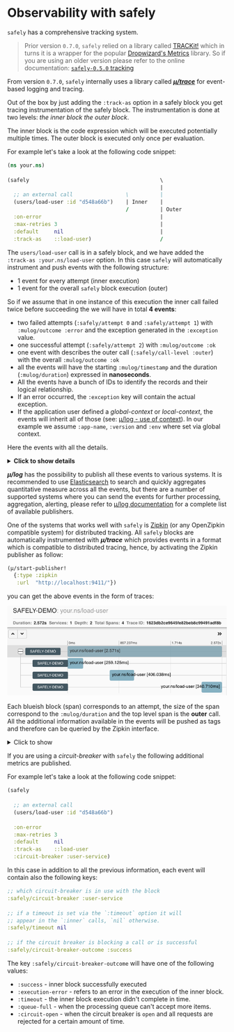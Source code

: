 # Observability with safely

`safely` has a comprehensive tracking system.

> Prior version `0.7.0`, `safely` relied on a library called
> [TRACKit!](https://github.com/samsara/trackit) which in turns it is a
> wrapper for the popular [Dropwizard's
> Metrics](https://github.com/dropwizard/metrics) library.  So if you
> are using an older version please refer to the online documentation:
> [`safely-0.5.0` tracking](https://cljdoc.org/d/com.brunobonacci/safely/0.5.0/doc/safely-tracking-)


From version `0.7.0`, `safely` internally uses a library called
[***μ/trace***](https://github.com/BrunoBonacci/mulog) for event-based
logging and tracing.

Out of the box by just adding the `:track-as` option in a safely block
you get tracing instrumentation of the safely block.  The
instrumentation is done at two levels: *the inner block the outer
block*.

The inner block is the code expression which will be executed
potentially multiple times. The outer block is executed only
once per evaluation.


For example let's take a look at the following code snippet:

``` clojure
(ns your.ns)

(safely                                          \
                                                 |
  ;; an external call                 \          |
  (users/load-user :id "d548a66b")    | Inner    |
                                      /          | Outer
  :on-error                                      |
  :max-retries 3                                 |
  :default     nil                               |
  :track-as    ::load-user)                      /
```

The `users/load-user` call is in a safely block, and we have added the
`:track-as :your.ns/load-user` option. In this case `safely` will
automatically instrument and push events with the following structure:

  * 1 event for every attempt (inner execution)
  * 1 event for the overall `safely` block execution (outer)

So if we assume that in one instance of this execution the inner call
failed twice before succeeding the we will have in total **4 events**:

  * two failed attempts (`:safely/attempt 0` and `:safely/attempt 1`)
    with `:mulog/outcome :error` and the exception generated in the
    `:exception` value.
  * one successful attempt (`:safely/attempt 2`) with `:mulog/outcome :ok`
  * one event with describes the outer call (`:safely/call-level :outer`)
    with the overall `:mulog/outcome :ok`
  * all the events will have the starting `:mulog/timestamp` and the duration
  (`:mulog/duration`) expressed in **nanoseconds**.
  * All the events have a bunch of IDs to identify the records and
    their logical relationship.
  * If an error occurred, the `:exception` key will contain the actual exception.
  * If the application user defined a *global-context* or
    *local-context*, the events will inherit all of those (see:
    [μ/log - use of context](https://github.com/BrunoBonacci/mulog#use-of-context)).
    In our example we assume `:app-name`, `:version` and `:env` where
    set via global context.

Here the events with all the details.

<details>
  <summary><strong>Click to show details</strong></summary>

``` clojure
{:mulog/event-name :your.ns/load-user,
 :mulog/timestamp 1595529674636,
 :mulog/trace-id #mulog/flake "4XEQAD_Z_W2zwXpyCPOMnVtsDBXvzzt5",
 :mulog/root-trace #mulog/flake "4XEQAD_ZMyVfusmOHGfUXwny4aKKuSSV",
 :mulog/parent-trace #mulog/flake "4XEQAD_ZMyVfusmOHGfUXwny4aKKuSSV",
 :mulog/duration 259125129,
 :mulog/namespace "your.ns",
 :mulog/outcome :error,
 :app-name "safely-demo",
 :env "local",
 :exception #error {
   :cause "Connection timeout!"
   :data {:cause :timeout}
   :via
   [{:type clojure.lang.ExceptionInfo
     :message "Connection timeout!"
     :data {:cause :timeout}
     :at [clojure.core$ex_info invokeStatic "core.clj" 4617]}]
   :trace
   [[..full stack trace..]
    [...] ;; stack omitted for brevity
    [clojure.lang.AFn run "AFn.java" 22]
    [java.lang.Thread run "Thread.java" 832]]},
 :version "1.2.3",
 :safely/attempt 0,
 :safely/call-level :inner,
 :safely/call-site "your.ns[l:2264, c:5]",
 :safely/call-type :direct,
 :safely/max-retries 3}

{:mulog/event-name :your.ns/load-user,
 :mulog/timestamp 1595529675338,
 :mulog/trace-id #mulog/flake "4XEQAGBpt66OLi5Ut97GRRJvLzjdgBrI",
 :mulog/root-trace #mulog/flake "4XEQAD_ZMyVfusmOHGfUXwny4aKKuSSV",
 :mulog/parent-trace #mulog/flake "4XEQAD_ZMyVfusmOHGfUXwny4aKKuSSV",
 :mulog/duration 406038359,
 :mulog/namespace "your.ns",
 :mulog/outcome :error,
 :app-name "safely-demo",
 :env "local",
 :exception #error {
   :cause "Connection timeout!"
   :data {:cause :timeout}
   :via
   [{:type clojure.lang.ExceptionInfo
     :message "Connection timeout!"
     :data {:cause :timeout}
     :at [clojure.core$ex_info invokeStatic "core.clj" 4617]}]
   :trace
   [[..full stack trace..]
    [...] ;; stack omitted for brevity
    [clojure.lang.AFn run "AFn.java" 22]
    [java.lang.Thread run "Thread.java" 832]]},
 :version "1.2.3",
 :safely/attempt 1,
 :safely/call-level :inner,
 :safely/call-site "your.ns[l:2264, c:5]",
 :safely/call-type :direct,
 :safely/max-retries 3}

{:mulog/event-name :your.ns/load-user,
 :mulog/timestamp 1595529676867,
 :mulog/trace-id #mulog/flake "4XEQALtOcmYzqPzVyYXnG84N4ykloTky",
 :mulog/root-trace #mulog/flake "4XEQAD_ZMyVfusmOHGfUXwny4aKKuSSV",
 :mulog/parent-trace #mulog/flake "4XEQAD_ZMyVfusmOHGfUXwny4aKKuSSV",
 :mulog/duration 340710808,
 :mulog/namespace "your.ns",
 :mulog/outcome :ok,
 :app-name "safely-demo",
 :env "local",
 :version "1.2.3",
 :safely/attempt 2,
 :safely/call-level :inner,
 :safely/call-site "your.ns[l:2264, c:5]",
 :safely/call-type :direct,
 :safely/max-retries 3}

{:mulog/event-name :your.ns/load-user,
 :mulog/timestamp 1595529674636,
 :mulog/trace-id #mulog/flake "4XEQAD_ZMyVfusmOHGfUXwny4aKKuSSV",
 :mulog/root-trace #mulog/flake "4XEQAD_ZMyVfusmOHGfUXwny4aKKuSSV",
 :mulog/duration 2571433163,
 :mulog/namespace "your.ns",
 :mulog/outcome :ok,
 :app-name "safely-demo",
 :env "local",
 :version "1.2.3",
 :safely/call-level :outer,
 :safely/call-site "your.ns[l:2264, c:5]",
 :safely/circuit-breaker nil}

```
</details>


***μ/log*** has the possibility to publish all these events to various
systems. It is recommended to use
[Elasticsearch](https://www.elastic.co/elasticsearch/) to search and
quickly aggregates quantitative measure across all the events, but
there are a number of supported systems where you can send the events
for further processing, aggregation, alerting, please refer to
[μ/log documentation](https://github.com/BrunoBonacci/mulog) for a
complete list of available publishers.

One of the systems that works well with `safely` is
[Zipkin](https://zipkin.io/) (or any OpenZipkin compatible system) for
distributed tracking.  All `safely` blocks are automatically
instrumented with ***μ/trace*** which provides events in a format
which is compatible to distributed tracing, hence, by activating the
Zipkin publisher as follow:

``` clojure
(μ/start-publisher!
  {:type :zipkin
   :url  "http://localhost:9411/"})
```

you can get the above events in the form of traces:

![mulog tracing](./images/mulog-tracing.png)


Each blueish block (span) corresponds to an attempt, the size of the
span correspond to the `:mulog/duration` and the top level span is the
**outer** call. All the additional information available in the events will be pushed as tags
and therefore can be queried by the Zipkin interface.

<details>
  <summary>Click to show</summary>

![mulog-zipkin-details](./images/mulog-zipkin-details.png)

</details>



If you are using a *circuit-breaker* with `safely` the following
additional metrics are published.

For example let's take a look at the following code snippet:

``` clojure
(safely

  ;; an external call
  (users/load-user :id "d548a66b")

  :on-error
  :max-retries 3
  :default     nil
  :track-as    ::load-user
  :circuit-breaker :user-service)
```

In this case in addition to all the previous information,
each event will contain also the following keys:

``` clojure
;; which circuit-breaker is in use with the block
:safely/circuit-breaker :user-service

;; if a timeout is set via the `:timeout` option it will
;; appear in the `:inner` calls, `nil` otherwise.
:safely/timeout nil

;; if the circuit breaker is blocking a call or is successful
:safely/circuit-breaker-outcome :success
```

The key `:safely/circuit-breaker-outcome` will have one of the following values:

  * `:success` - inner block successfully executed
  * `:execution-error` - refers to an error in the execution of the inner block.
  * `:timeout` - the inner block execution didn't complete in time.
  * `:queue-full` - when the processing queue can't accept more items.
  * `:circuit-open` - when the circuit breaker is `open` and all
    requests are rejected for a certain amount of time.
